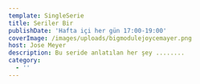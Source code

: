 ```yaml
---
template: SingleSerie
title: Seriler Bir
publishDate: 'Hafta içi her gün 17:00-19:00'
coverImage: /images/uploads/bigmodulejoycemayer.png
host: Jose Meyer
description: Bu seride anlatılan her şey ........
category:
  - ''
---
```


